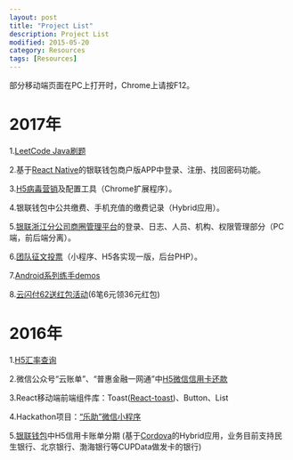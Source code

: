 ```yaml
---
layout: post
title: "Project List"
description: Project List
modified: 2015-05-20
category: Resources
tags: [Resources]
---
```


部分移动端页面在PC上打开时，Chrome上请按F12。

# 2017年

1.[LeetCode Java刷题](https://github.com/zhhgit/LeetCode-practice)

2.基于[React Native](http://facebook.github.io/react-native/)的银联钱包商户版APP中登录、注册、找回密码功能。

3.[H5病毒营销](https://wallet.95516.com/s/wl/web/activity/vMarketing2/html/snsIndex.html)及配置工具（Chrome扩展程序）。

4.银联钱包中公共缴费、手机充值的缴费记录（Hybrid应用）。

5.[银联浙江分公司商圈管理平台](https://zj.95516.com/bdp/web/login/html/login.html)的登录、日志、人员、机构、权限管理部分（PC端，前后端分离）。

6.[团队征文投票](https://github.com/zhhgit/Vote)（小程序、H5各实现一版，后台PHP）。

7.[Android系列练手demos](http://zhanghao90.cn/Blog/android/android-demos)

8.[云闪付62送红包活动](https://wallet.95516.com/s/wl/web/activity/bonus/html/bonus.html)(6笔6元领36元红包)

# 2016年

1.[H5汇率查询](https://wallet.95516.com/s/wl/web/402/page/life/exchange.html)

2.微信公众号“云账单”、“普惠金融一网通”中[H5微信信用卡还款](https://wallet.95516.com/s/wl/web/3rdH5/creditPay/html/creditPay.html)

3.React移动端前端组件库：Toast([React-toast](https://github.com/zhhgit/React-toast))、Button、List

4.Hackathon项目：[“乐助”微信小程序](https://github.com/zhhgit/Lezhu)

5.[银联钱包](https://wallet.95516.net/upweixin/client/html/help/download.html)中H5信用卡账单分期
(基于[Cordova](http://cordova.apache.org/)的Hybrid应用，业务目前支持民生银行、北京银行、渤海银行等CUPData做发卡的银行)

